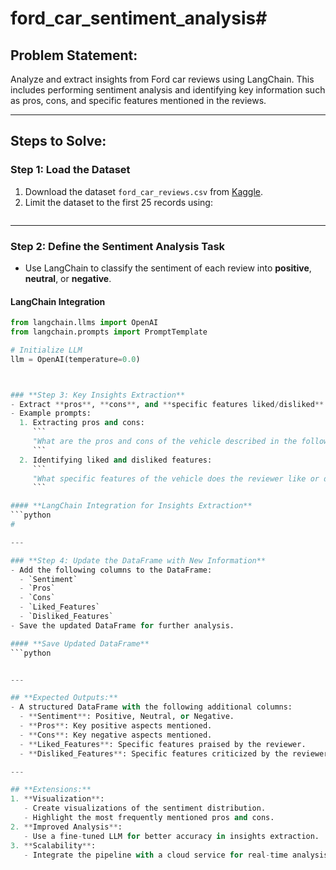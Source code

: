 # ford_car_sentiment_analysis# 

## **Problem Statement:**
Analyze and extract insights from Ford car reviews using LangChain. This includes performing sentiment analysis and identifying key information such as pros, cons, and specific features mentioned in the reviews.

---

## **Steps to Solve:**

### **Step 1: Load the Dataset**
1. Download the dataset `ford_car_reviews.csv` from [Kaggle](https://www.kaggle.com/datasets/ankkur13/edmundsconsumer-car-ratings-and-reviews).
2. Limit the dataset to the first 25 records using:
   ```python


---

### **Step 2: Define the Sentiment Analysis Task**
- Use LangChain to classify the sentiment of each review into **positive**, **neutral**, or **negative**.



#### **LangChain Integration**
```python
from langchain.llms import OpenAI
from langchain.prompts import PromptTemplate

# Initialize LLM
llm = OpenAI(temperature=0.0)



### **Step 3: Key Insights Extraction**
- Extract **pros**, **cons**, and **specific features liked/disliked** from reviews.
- Example prompts:
  1. Extracting pros and cons:
     ```
     "What are the pros and cons of the vehicle described in the following review?\nReview: '{review_text}'\nOutput: Pros: ...\nCons: ..."
     ```
  2. Identifying liked and disliked features:
     ```
     "What specific features of the vehicle does the reviewer like or dislike?\nReview: '{review_text}'\nOutput: Liked Features: ...\nDisliked Features: ..."
     ```

#### **LangChain Integration for Insights Extraction**
```python
#

---

### **Step 4: Update the DataFrame with New Information**
- Add the following columns to the DataFrame:
  - `Sentiment`
  - `Pros`
  - `Cons`
  - `Liked_Features`
  - `Disliked_Features`
- Save the updated DataFrame for further analysis.

#### **Save Updated DataFrame**
```python


---

## **Expected Outputs:**
- A structured DataFrame with the following additional columns:
  - **Sentiment**: Positive, Neutral, or Negative.
  - **Pros**: Key positive aspects mentioned.
  - **Cons**: Key negative aspects mentioned.
  - **Liked_Features**: Specific features praised by the reviewer.
  - **Disliked_Features**: Specific features criticized by the reviewer.

---

## **Extensions:**
1. **Visualization**:
   - Create visualizations of the sentiment distribution.
   - Highlight the most frequently mentioned pros and cons.
2. **Improved Analysis**:
   - Use a fine-tuned LLM for better accuracy in insights extraction.
3. **Scalability**:
   - Integrate the pipeline with a cloud service for real-time analysis of incoming reviews.
